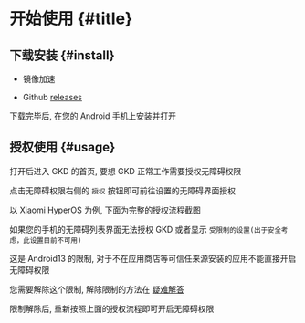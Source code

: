# 开始使用 {#title}

## 下载安装 {#install}

- 镜像加速 <ApkDownloadButton />

- Github [releases](https://github.com/gkd-kit/gkd/releases/latest)

下载完毕后, 在您的 Android 手机上安装并打开

## 授权使用 {#usage}

打开后进入 GKD 的首页, 要想 GKD 正常工作需要授权无障碍权限

点击无障碍权限右侧的 `授权` 按钮即可前往设置的无障碍界面授权

以 Xiaomi HyperOS 为例, 下面为完整的授权流程截图

<ImageTable :images="[['0001.png','0002.png','0003.png','0004.png'], ['0005.png','0006.png','0007.png','0008.png']]" />

如果您的手机的无障碍列表界面无法授权 GKD 或者显示 `受限制的设置(出于安全考虑，此设置目前不可用)`

这是 Android13 的限制, 对于不在应用商店等可信任来源安装的应用不能直接开启无障碍权限

您需要解除这个限制, 解除限制的方法在 [疑难解答](/guide/faq)

限制解除后, 重新按照上面的授权流程即可开启无障碍权限
